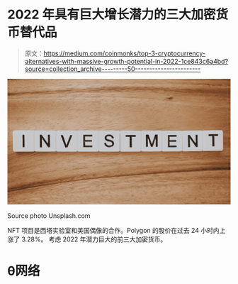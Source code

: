 # 2022 年具有巨大增长潜力的三大加密货币替代品

> 原文：<https://medium.com/coinmonks/top-3-cryptocurrency-alternatives-with-massive-growth-potential-in-2022-1ce843c6a4bd?source=collection_archive---------50----------------------->

![](img/0b97f56cea3f63b472a89b7202a7a467.png)

Source photo Unsplash.com

NFT 项目是西塔实验室和美国偶像的合作。Polygon 的股价在过去 24 小时内上涨了 3.28%。
考虑 2022 年潜力巨大的前三大加密货币。

# θ网络